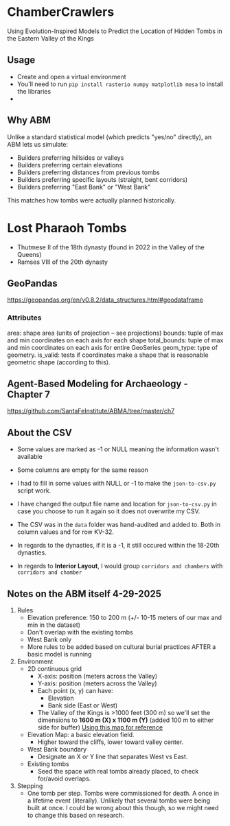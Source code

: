 # ChamberCrawlers
Using Evolution-Inspired Models to Predict the Location of Hidden Tombs in the Eastern Valley of the Kings

## Usage
- Create and open a virtual environment
- You'll need to run `pip install rasterio numpy matplotlib mesa` to install the libraries 
- 

## Why ABM
Unlike a standard statistical model (which predicts "yes/no" directly),
an ABM lets us simulate:

- Builders preferring hillsides or valleys
- Builders preferring certain elevations
- Builders preferring distances from previous tombs
- Builders preferring specific layouts (straight, bent corridors)
- Builders preferring "East Bank" or "West Bank"

This matches how tombs were actually planned historically.

# Lost Pharaoh Tombs
- Thutmese II of the 18th dynasty (found in 2022 in the Valley of the Queens)
- Ramses VIII of the 20th dynasty


## GeoPandas
https://geopandas.org/en/v0.8.2/data_structures.html#geodataframe
### Attributes
area: shape area (units of projection – see projections)
bounds: tuple of max and min coordinates on each axis for each shape
total_bounds: tuple of max and min coordinates on each axis for entire GeoSeries
geom_type: type of geometry.
is_valid: tests if coordinates make a shape that is reasonable geometric shape (according to this).

## Agent-Based Modeling for Archaeology - Chapter 7
https://github.com/SantaFeInstitute/ABMA/tree/master/ch7

## About the CSV
- Some values are marked as -1 or NULL meaning the information wasn't available
- Some columns are empty for the same reason
- I had to fill in some values with NULL or -1 to make the `json-to-csv.py` script work.

- I have changed the output file name and location for `json-to-csv.py` in case you choose to run it again so it does not overwrite my CSV.
- The CSV was in the `data` folder was hand-audited and added to. Both in column values and for row KV-32. 

- In regards to the dynasties, if it is a -1, it still occured within the 18-20th dynasties. 

- In regards to **Interior Layout**, I would group `corridors and chambers` with `corridors and chamber` 

## Notes on the ABM itself 4-29-2025
1. Rules
    - Elevation preference: 150 to 200 m (+/- 10-15 meters of our max and min in the dataset)
    - Don't overlap with the existing tombs 
    - West Bank only
    - More rules to be added based on cultural burial practices AFTER a basic model is running
2. Environment
    - 2D continuous grid
        - X-axis: position (meters across the Valley)
        - Y-axis: position (meters across the Valley)
        - Each point (x, y) can have:
            - Elevation
            - Bank side (East or West)
        - The Valley of the Kings is >1000 feet (300 m) so we'll set the dimensions to **1600 m (X) x 1100 m (Y)** (added 100 m to either side for buffer)
        [Using this map for reference](https://thebanmappingproject.com/sites/default/files/plans/Valley%20of%20the%20Kings.pdf)
    - Elevation Map: a basic elevation field.
        - Higher toward the cliffs, lower toward valley center.
    - West Bank boundary
        - Designate an X or Y line that separates West vs East.
    - Existing tombs
        - Seed the space with real tombs already placed, to check for/avoid overlaps.
3. Stepping
    - One tomb per step. Tombs were commissioned for death. A once in a lifetime event (literally). Unlikely that several tombs were being built at once. I could be wrong about this though, so we might need to change this based on research.


